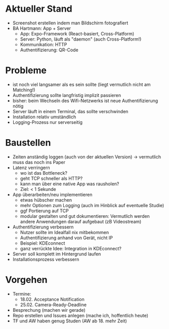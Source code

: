 # Aktueller Stand

 * Screenshot erstellen indem man Bildschirm fotografiert
 * BA Hartmann: App + Server
   * App: Expo-Framework (React-basiert, Cross-Platform)
   * Server: Python, läuft als "daemon" (auch Cross-Platform!)
   * Kommunikation: HTTP
   * Authentifizierung: QR-Code

# Probleme

 * ist noch viel langsamer als es sein sollte (liegt vermutlich nicht am Matching!)
 * Authentifizierung sollte langfristig implizit passieren
 * bisher: beim Wechseln des Wifi-Netzwerks ist neue Authentifizierung nötig
 * Server läuft in einem Terminal, das sollte verschwinden
 * Installation relativ umständlich
 * Logging-Prozess nur serverseitig

# Baustellen

 * Zeiten anständig loggen (auch von der aktuellen Version) -> vermutlich muss das noch ins Paper
 * Latenz verringern
   * wo ist das Bottleneck?
   * geht TCP schneller als HTTP?
   * kann man über eine native App was rausholen?
   * Ziel: < 1 Sekunde
 * App überarbeiten/neu implementieren
   * etwas hübscher machen
   * mehr Optionen zum Logging (auch im Hinblick auf eventuelle Studie)
   * ggf Portierung auf TCP
   * modular gestalten und gut dokumentieren: Vermutlich werden andere Anwendungen darauf aufgebaut (zB Videostream)
 * Authentifizierung verbessern
   * Nutzer sollte im Idealfall nix mitbekommen
   * Authentifizierung anhand von Gerät, nicht IP
   * Beispiel: KDEconnect
   * ganz verrückte Idee: Integration in KDEconnect?
 * Server soll komplett im Hintergrund laufen
 * Installationsprozess verbessern

# Vorgehen

 * Termine:
   * 18.02. Acceptance Notification
   * 25.02. Camera-Ready-Deadline
 * Besprechung (machen wir gerade)
 * Repo erstellen und Issues anlegen (mache ich, hoffentlich heute)
 * TF und AW haben genug Studen (AW ab 18. mehr Zeit)

